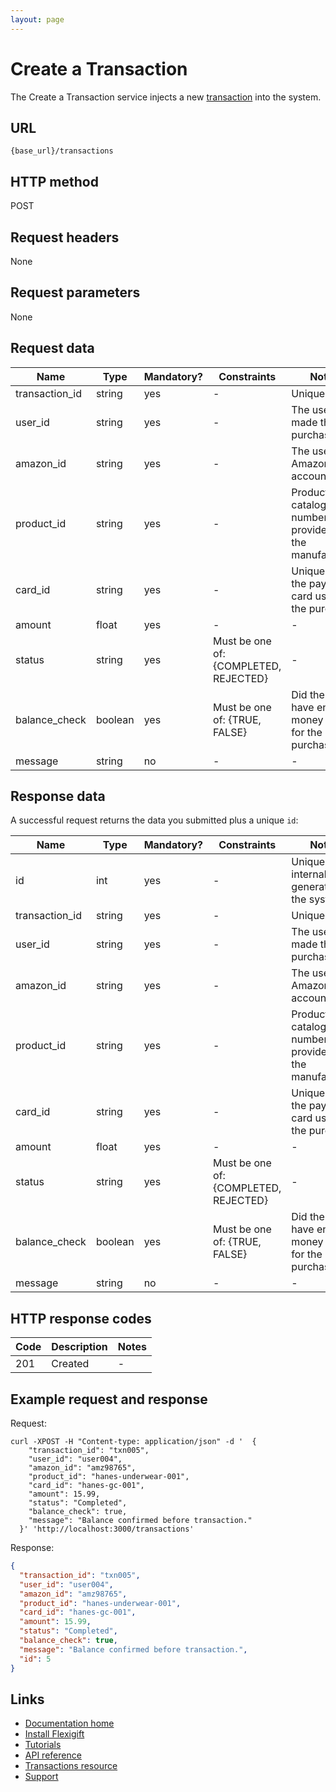 ```yaml
---
layout: page
---
```


# Create a Transaction

The Create a Transaction service injects a new [transaction](index.md) into the system.

## URL

```shell
{base_url}/transactions
```

## HTTP method

POST

## Request headers

None

## Request parameters

None

## Request data

| Name           | Type          | Mandatory? | Constraints | Notes |
| -------------  | ------------- | ---        | ---         | ---   |
| transaction_id | string        | yes        | -           | Unique ID. |
| user_id        | string        | yes        | -           | The user who made the purchase.    |
| amazon_id      | string        | yes        | -           | The user's Amazon account ID.      |
| product_id     | string        | yes        | -           | Product catalog number provided by the manufacturer. |
| card_id        | string        | yes        | -           | Unique ID of the payment card used for the purchase. |
| amount         | float          | yes        | -           | - |
| status         | string        | yes        | Must be one of: {COMPLETED, REJECTED} | - |
| balance_check  | boolean       | yes        | Must be one of: {TRUE, FALSE} | Did the card have enough money to pay for the purchase? |
| message        | string        | no         | -           | - |

## Response data

A successful request returns the data you submitted plus a unique ```id```:

| Name           | Type          | Mandatory? | Constraints | Notes |
| -------------  | ------------- | ---        | ---         | ---   |
| id             | int           | yes        | -           | Unique internal ID generated by the system. |
| transaction_id | string        | yes        | -           | Unique ID. |
| user_id        | string        | yes        | -           | The user who made the purchase.    |
| amazon_id      | string        | yes        | -           | The user's Amazon account ID.      |
| product_id     | string        | yes        | -           | Product catalog number provided by the manufacturer. |
| card_id        | string        | yes        | -           | Unique ID of the payment card used for the purchase. |
| amount         | float          | yes        | -           | - |
| status         | string        | yes        | Must be one of: {COMPLETED, REJECTED} | - |
| balance_check  | boolean       | yes        | Must be one of: {TRUE, FALSE} | Did the card have enough money to pay for the purchase? |
| message        | string        | no         | -           | - |

## HTTP response codes

| Code          | Description   | Notes |
| ------------- | ------------- | ---   |
| 201           | Created       | -     |

## Example request and response

Request:

```shell
curl -XPOST -H "Content-type: application/json" -d '  {
    "transaction_id": "txn005",
    "user_id": "user004",
    "amazon_id": "amz98765",
    "product_id": "hanes-underwear-001",
    "card_id": "hanes-gc-001",
    "amount": 15.99,
    "status": "Completed",
    "balance_check": true,
    "message": "Balance confirmed before transaction."
  }' 'http://localhost:3000/transactions'
```

Response:

```json
{
  "transaction_id": "txn005",
  "user_id": "user004",
  "amazon_id": "amz98765",
  "product_id": "hanes-underwear-001",
  "card_id": "hanes-gc-001",
  "amount": 15.99,
  "status": "Completed",
  "balance_check": true,
  "message": "Balance confirmed before transaction.",
  "id": 5
}
```

## Links

* [Documentation home](../../index.md)
* [Install Flexigift](../../setup.md)
* [Tutorials](../../tutorials/index.md)
* [API reference](../../api/index.md)
* [Transactions resource](index.md)
* [Support](mailto:support@example.com)